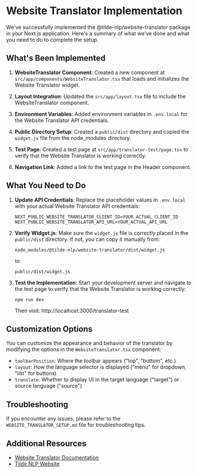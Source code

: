 # Website Translator Implementation

We've successfully implemented the @tilde-nlp/website-translator package in your Next.js application. Here's a summary of what we've done and what you need to do to complete the setup.

## What's Been Implemented

1. **WebsiteTranslator Component**: Created a new component at `src/app/components/WebsiteTranslator.tsx` that loads and initializes the Website Translator widget.

2. **Layout Integration**: Updated the `src/app/layout.tsx` file to include the WebsiteTranslator component.

3. **Environment Variables**: Added environment variables in `.env.local` for the Website Translator API credentials.

4. **Public Directory Setup**: Created a `public/dist` directory and copied the `widget.js` file from the node_modules directory.

5. **Test Page**: Created a test page at `src/app/translator-test/page.tsx` to verify that the Website Translator is working correctly.

6. **Navigation Link**: Added a link to the test page in the Header component.

## What You Need to Do

1. **Update API Credentials**: Replace the placeholder values in `.env.local` with your actual Website Translator API credentials:

   ```
   NEXT_PUBLIC_WEBSITE_TRANSLATOR_CLIENT_ID=YOUR_ACTUAL_CLIENT_ID
   NEXT_PUBLIC_WEBSITE_TRANSLATOR_API_URL=YOUR_ACTUAL_API_URL
   ```

2. **Verify Widget.js**: Make sure the `widget.js` file is correctly placed in the `public/dist` directory. If not, you can copy it manually from:

   ```
   node_modules/@tilde-nlp/website-translator/dist/widget.js
   ```

   to:

   ```
   public/dist/widget.js
   ```

3. **Test the Implementation**: Start your development server and navigate to the test page to verify that the Website Translator is working correctly:

   ```
   npm run dev
   ```

   Then visit: http://localhost:3000/translator-test

## Customization Options

You can customize the appearance and behavior of the translator by modifying the options in the `WebsiteTranslator.tsx` component:

- `toolbarPosition`: Where the toolbar appears ("top", "bottom", etc.)
- `layout`: How the language selector is displayed ("menu" for dropdown, "list" for buttons)
- `translate`: Whether to display UI in the target language ("target") or source language ("source")

## Troubleshooting

If you encounter any issues, please refer to the `WEBSITE_TRANSLATOR_SETUP.md` file for troubleshooting tips.

## Additional Resources

- [Website Translator Documentation](https://www.npmjs.com/package/@tilde-nlp/website-translator)
- [Tilde NLP Website](https://www.tilde.com/products-and-services/machine-translation/website-translator/) 